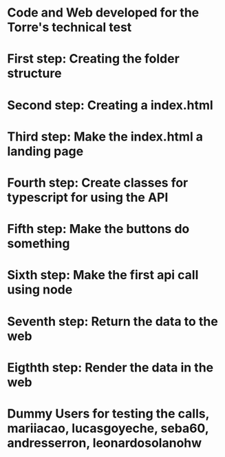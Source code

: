 # Code and Web developed for the Torre's technical test
# First step: Creating the folder structure 
# Second step: Creating a index.html 
# Third step: Make the index.html a landing page 
# Fourth step: Create classes for typescript for using the API 
# Fifth step: Make the buttons do something
# Sixth step: Make the first api call using node
# Seventh step: Return the data to the web
# Eigthth step: Render the data in the web
# Dummy Users for testing the calls, mariiacao, lucasgoyeche, seba60, andresserron, leonardosolanohw